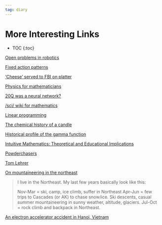 ```yaml
---
tag: diary
---
```


# More Interesting Links

* TOC
{:toc}


[Open problems in robotics](https://scottlocklin.wordpress.com/2020/07/29/open-problems-in-robotics/)

[Fixed action patterns](https://en.wikipedia.org/wiki/Fixed_action_pattern)

[‘Cheese’ served to FBI on platter](https://www.bostonherald.com/2008/05/04/cheese-served-to-fbi-on-platter/)

[Physics for mathematicians](https://nicf.net/articles/physics-for-mathematicians/)

[20Q was a neural network?](https://www.reddit.com/r/todayilearned/comments/1apdpc1/til_the_20q_20_questions_handheld_game_a_toy/)

[/sci/ wiki for mathematics](https://4chan-science.fandom.com/wiki/Mathematics)

[Linear programming](https://en.wikipedia.org/wiki/Linear_programming)

[The chemical history of a candle](https://en.wikipedia.org/wiki/The_Chemical_History_of_a_Candle)

[Historical profile of the gamma function](https://maa.org/sites/default/files/pdf/upload_library/22/Chauvenet/Davis.pdf)

[Intuitive Mathematics: Theoretical and Educational Implications](https://www.researchgate.net/publication/249910022_Intuitive_Mathematics_Theoretical_and_Educational_Implications)

[Powderchasers](https://powderchasers.com/)

[Tom Lehrer](https://en.wikipedia.org/wiki/Tom_Lehrer)

[On mountaineering in the northeast](https://www.reddit.com/r/Mountaineering/comments/km1d1k/mt_katahdin_as_a_training_ground/)

 > 
 > I live in the Northeast. My last few years basically look like this:
 > 
 > Nov-Mar = ski, camp, ice climb, suffer in Northeast Apr-Jun = few trips to Cascades (or AK) to chase snow/ice. Ski descents, casual summer mountaineering in sunny weather, altitude, glaciers. Jul-Oct = rock climb and backpack in Northeast.

[An electron accelerator accident in Hanoi, Vietnam](https://www.iaea.org/publications/4711/an-electron-accelerator-accident-in-hanoi-viet-nam)

